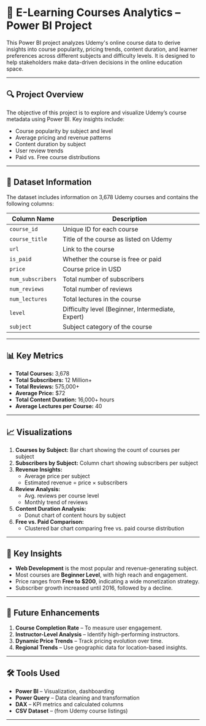 # 📘 E-Learning Courses Analytics – Power BI Project

This Power BI project analyzes Udemy's online course data to derive insights into course popularity, pricing trends, content duration, and learner preferences across different subjects and difficulty levels. It is designed to help stakeholders make data-driven decisions in the online education space.

---

## 🔍 Project Overview

The objective of this project is to explore and visualize Udemy’s course metadata using Power BI. Key insights include:

- Course popularity by subject and level
- Average pricing and revenue patterns
- Content duration by subject
- User review trends
- Paid vs. Free course distributions

---

## 🧾 Dataset Information

The dataset includes information on 3,678 Udemy courses and contains the following columns:

| Column Name       | Description |
|-------------------|-------------|
| `course_id`       | Unique ID for each course |
| `course_title`    | Title of the course as listed on Udemy |
| `url`             | Link to the course |
| `is_paid`         | Whether the course is free or paid |
| `price`           | Course price in USD |
| `num_subscribers` | Total number of subscribers |
| `num_reviews`     | Total number of reviews |
| `num_lectures`    | Total lectures in the course |
| `level`           | Difficulty level (Beginner, Intermediate, Expert) |
| `subject`         | Subject category of the course |

---

## 📊 Key Metrics

- **Total Courses:** 3,678  
- **Total Subscribers:** 12 Million+  
- **Total Reviews:** 575,000+  
- **Average Price:** $72  
- **Total Content Duration:** 16,000+ hours  
- **Average Lectures per Course:** 40  

---

## 📈 Visualizations

1. **Courses by Subject:** Bar chart showing the count of courses per subject  
2. **Subscribers by Subject:** Column chart showing subscribers per subject  
3. **Revenue Insights:**
   - Average price per subject
   - Estimated revenue = price × subscribers  
4. **Review Analysis:**
   - Avg. reviews per course level
   - Monthly trend of reviews  
5. **Content Duration Analysis:**
   - Donut chart of content hours by subject  
6. **Free vs. Paid Comparison:**
   - Clustered bar chart comparing free vs. paid course distribution  

---

## 🧠 Key Insights

- **Web Development** is the most popular and revenue-generating subject.
- Most courses are **Beginner Level**, with high reach and engagement.
- Price ranges from **Free to $200**, indicating a wide monetization strategy.
- Subscriber growth increased until 2016, followed by a decline.

---

## 🚀 Future Enhancements

1. **Course Completion Rate** – To measure user engagement.  
2. **Instructor-Level Analysis** – Identify high-performing instructors.  
3. **Dynamic Price Trends** – Track pricing evolution over time.  
4. **Regional Trends** – Use geographic data for location-based insights.  

---

## 🛠️ Tools Used

- **Power BI** – Visualization, dashboarding  
- **Power Query** – Data cleaning and transformation  
- **DAX** – KPI metrics and calculated columns  
- **CSV Dataset** – (from Udemy course listings)

---


